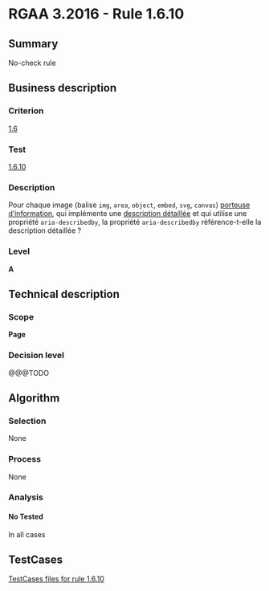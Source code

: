 # RGAA 3.2016 - Rule 1.6.10

## Summary
No-check rule


## Business description

### Criterion
[1.6](http://references.modernisation.gouv.fr/rgaa-accessibilite/criteres.html#crit-1-6)

### Test
[1.6.10](http://references.modernisation.gouv.fr/rgaa-accessibilite/criteres.html#test-1-6-10)

### Description
<div lang="fr">Pour chaque image (balise <code lang="en">img</code>, <code lang="en">area</code>, <code lang="en">object</code>, <code lang="en">embed</code>, <code lang="en">svg</code>, <code lang="en">canvas</code>) <a href="http://references.modernisation.gouv.fr/rgaa-accessibilite/glossaire.html#image-porteuse-dinformation">porteuse d&#x2019;information</a>, qui impl&#xE9;mente une <a href="http://references.modernisation.gouv.fr/rgaa-accessibilite/glossaire.html#description-dtaille-image">description d&#xE9;taill&#xE9;e</a> et qui utilise une propri&#xE9;t&#xE9; <code lang="en">aria-describedby</code>, la propri&#xE9;t&#xE9; <code lang="en">aria-describedby</code> r&#xE9;f&#xE9;rence-t-elle la description d&#xE9;taill&#xE9;e&nbsp;?</div>

### Level
**A**


## Technical description

### Scope
**Page**

### Decision level
@@@TODO


## Algorithm

### Selection
None

### Process
None

### Analysis

#### No Tested
In all cases


##  TestCases

[TestCases files for rule 1.6.10](https://github.com/Asqatasun/Asqatasun/tree/RGAA_3.2016/rules/rules-rgaa3.2016/src/test/resources/testcases/rgaa32016/Rgaa32016Rule010610/)


